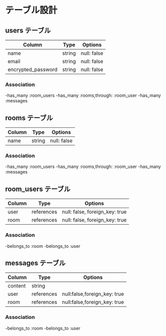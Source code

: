# テーブル設計

## users テーブル

| Column             | Type   | Options     |
| ------------------ | ------ | ----------- |
| name               | string | null: false |
| email              | string | null: false |
| encrypted_password | string | null: false |

### Association

-has_many :room_users
-has_many :rooms,through: :room_user
-has_many :messages

## rooms テーブル

| Column | Type   | Options     |
| ------ | ------ | ----------- |
| name   | string | null: false |

### Association

-has_many :room_users
-has_many :rooms,through: :room_user
-has_many :messages

## room_users テーブル

| Column | Type   | Options                            |
| ------ | -------|----------------------------------- |
| user   | references | null: false, foreign_key: true |
| room   | references | null: false, foreign_key: true |

### Association

-belongs_to :room
-belongs_to :user



## messages テーブル

| Column  | Type      | Options                     |
| ------- | ----------|---------------------------- |
| content | string    |                             |
|user     | references| null:false,foreign_key: true|
|room     | references| null:false,foreign_key: true|

### Association

-belongs_to :room
-belongs_to :user
